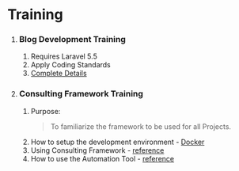 # Training

1. ### Blog Development Training
     1. Requires Laravel 5.5
     1. Apply Coding Standards
     1. [Complete Details](https://docs.google.com/document/d/1i-yX5SAEiRbhbbtTMFH6qOBGCEFi1Ipt_jKFEOTY9Z8/edit)
1. ### Consulting Framework Training
     1. Purpose:
        > To familiarize the framework to be used for all Projects.
     1. How to setup the development environment - [Docker](https://github.com/FullSpeedInc/Consulting_Docker/)
     1. Using Consulting Framework - [reference](https://github.com/FullSpeedInc/Consulting_framework)
     1. How to use the Automation Tool - [reference](https://github.com/FullSpeedInc/Consulting_framework/tree/laravel51LTS) 
         
